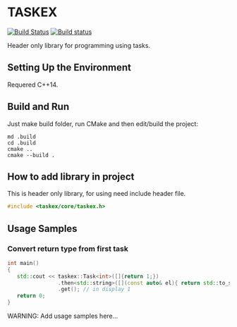 # TASKEX

[![Build Status](https://travis-ci.org/zhenyatnk/taskex.svg?branch=master)](https://travis-ci.org/zhenyatnk/taskex)
[![Build status](https://ci.appveyor.com/api/projects/status/x12noh5yjnlxi2hv?svg=true)](https://ci.appveyor.com/project/zhenyatnk/taskex)

Header only library for programming using tasks.

## Setting Up the Environment

Requered C++14.

## Build and Run

Just make build folder, run CMake and then edit/build the project:

```
md .build
cd .build
cmake ..
cmake --build .
```

## How to add library in project
This is header only library, for using need include header file.
``` cpp
#include <taskex/core/taskex.h>
```

## Usage Samples

### Convert return type from first task
``` cpp
int main()
{
   std::cout << taskex::Task<int>([]{return 1;})
                .then<std::string>([](const auto& el){ return std::to_string(el);})
                .get(); // in display 1
   return 0;
}
```


WARNING: Add usage samples here...
